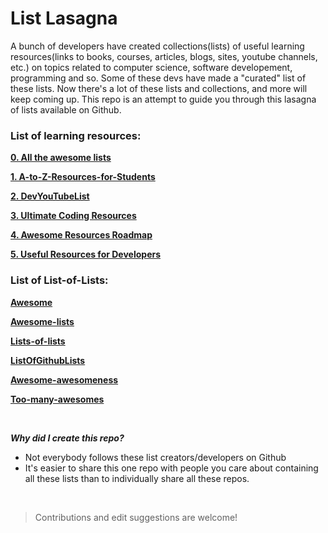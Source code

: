 # List Lasagna 

A bunch of developers have created collections(lists) of useful learning resources(links to books, courses, articles, blogs, sites, youtube channels, etc.) on topics related to computer science, software developement, programming and so. Some of these devs have made a "curated" list of these lists. Now there's a lot of these lists and collections, and more will keep coming up. This repo is an attempt to guide you through this lasagna of lists available on Github.
<br>


### List of learning resources:

[**0. All the awesome lists**](https://github.com/topics/awesome-list)

[**1. A-to-Z-Resources-for-Students**](https://github.com/dipakkr/A-to-Z-Resources-for-Students) 
    
[**2. DevYouTubeList**](https://github.com/ErikCH/DevYouTubeList)  

[**3. Ultimate Coding Resources**](https://github.com/PizzaPokerGuy/ultimate-coding-resources)    
  
[**4. Awesome Resources Roadmap**](https://github.com/lauragift21/awesome-learning-resources)

[**5. Useful Resources for Developers**](https://github.com/zero-to-mastery/resources)


### List of List-of-Lists:


[**Awesome**](https://github.com/sindresorhus/awesome)

[**Awesome-lists**](https://github.com/pshah123/awesome-lists)

[**Lists-of-lists**](https://github.com/jnv/lists#lists-of-lists) 

[**ListOfGithubLists**](https://github.com/asciimoo/ListOfGithubLists/)

[**Awesome-awesomeness**](https://github.com/bayandin/awesome-awesomeness)

[**Too-many-awesomes**](https://github.com/t3chnoboy/awesome-awesome-awesome)
 
 
 <br>
 
 ***Why did I create this repo?***
 
  - Not everybody follows these list creators/developers on Github
  - It's easier to share this one repo with people you care about containing all these lists than to individually share all these repos.
  
  <br>

 >Contributions and edit suggestions are welcome!
 
 

    



